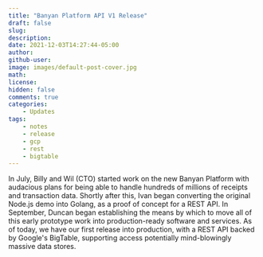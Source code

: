 ```yaml
---
title: "Banyan Platform API V1 Release"
draft: false
slug:
description:
date: 2021-12-03T14:27:44-05:00
author:
github-user:
image: images/default-post-cover.jpg
math:
license:
hidden: false
comments: true
categories:
    - Updates
tags:
    - notes
    - release
    - gcp
    - rest
    - bigtable
---
```

In July, Billy and Wil (CTO) started work on the new Banyan Platform with audacious plans for being able to handle hundreds of millions of receipts and transaction data. Shortly after this, Ivan began converting the original Node.js demo into Golang, as a proof of concept for a REST API. In September, Duncan began establishing the means by which to move all of this early prototype work into production-ready software and services. As of today, we have our first release into production, with a REST API backed by Google's BigTable, supporting access potentially mind-blowingly massive data stores.

